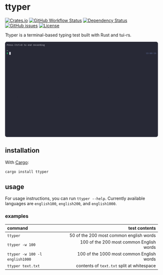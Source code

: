 # ttyper

[![Crates.io](https://img.shields.io/crates/v/ttyper)](https://crates.io/crates/ttyper)
[![GitHub Workflow Status](https://img.shields.io/github/workflow/status/max-niederman/ttyper/Rust)](https://github.com/max-niederman/ttyper/actions)
[![Dependency Status](https://img.shields.io/librariesio/release/cargo/ttyper)](https://libraries.io/cargo/ttyper/tree?kind=normal)
[![GitHub issues](https://img.shields.io/github/issues/max-niederman/ttyper)](https://github.com/max-niederman/ttyper/issues)
[![License](https://img.shields.io/crates/l/ttyper)](./LICENSE.md)

Ttyper is a terminal-based typing test built with Rust and tui-rs.

![Recording](./resources/recording.gif)

## installation

With [Cargo](https://crates.io):

```bash
cargo install ttyper
```

## usage
For usage instructions, you can run `ttyper --help`. Currently available languages are `english100`, `english200`, and `english1000`.

### examples

| command                         | test contents                               |
| :------------------------------ | ------------------------------------------: |
| `ttyper`                        | 50 of the 200 most common english words     |
| `ttyper -w 100`                 | 100 of the 200 most common English words    |
| `ttyper -w 100 -l english1000`  | 100 of the 1000 most common English words   |
| `ttyper text.txt`               | contents of `text.txt` split at whitespace  |
